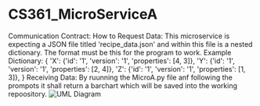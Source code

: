 # CS361_MicroServiceA
Communication Contract:
How to Request Data:
This microservice is expecting a JSON file titled 'recipe_data.json' and within this file is a nested dictionary. The format must be this for the program to work. 
Example Dictionary: {
            'X': {'id': '1', 'version': '1', 'properties': [4, 3]},
            'Y': {'id': '1', 'version': '1', 'properties': [2, 4]},
            'Z': {'id': '1', 'version': '1', 'properties': [1, 3]},
        }
Receiving Data:
By ruunning the MicroA.py file anf following the prompots it shall return a barchart which will be saved into the working repoository.
![UML Diagram](https://github.com/user-attachments/assets/2ba6deaa-01bd-46b8-b187-cd066cf64e37)
